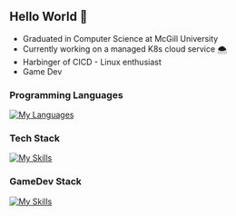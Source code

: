## Hello World 🔭

<!--
**stevenleej/stevenleej** is a ✨ _special_ ✨ repository because its `README.md` (this file) appears on your GitHub profile.

Here are some ideas to get you started:

- 🔭 I’m currently working on ...
- 🌱 I’m currently learning ...
- 👯 I’m looking to collaborate on ...
- 🤔 I’m looking for help with ...
- 💬 Ask me about ...
- 📫 How to reach me: ...
- 😄 Pronouns: ...
- ⚡ Fun fact: ...
-->
- Graduated in Computer Science at McGill University 
- Currently working on a managed K8s cloud service 🌨️
- Harbinger of CICD  - Linux enthusiast
- Game Dev

### Programming Languages
[![My Languages](https://skillicons.dev/icons?i=cs,go,java,python,bash,c&theme=light)](https://skillicons.dev)

### Tech Stack
[![My Skills](https://skillicons.dev/icons?i=kubernetes,docker,git,jenkins,postgres,linux,prometheus,grafana,terraform,aws,azure,gcp,vim&perline=8)](https://skillicons.dev)

### GameDev Stack
[![My Skills](https://skillicons.dev/icons?i=unity,godot,blender&perline=8)](https://skillicons.dev)
